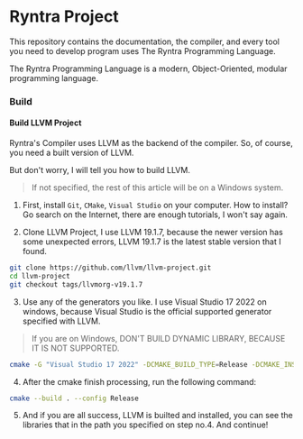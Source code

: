 # Ryntra Project

This repository contains the documentation, the compiler, and every tool you need to develop program uses
The Ryntra Programming Language.  

The Ryntra Programming Language is a modern, Object-Oriented, modular programming language.

### Build

#### Build LLVM Project

Ryntra's Compiler uses LLVM as the backend of the compiler. So, of course, you need a built version of LLVM.  

But don't worry, I will tell you how to build LLVM.

> If not specified, the rest of this article will be on a Windows system.

1. First, install `Git`, `CMake`, `Visual Studio` on your computer. How to install? Go search on the Internet, there are
enough tutorials, I won't say again.

2. Clone LLVM Project, I use LLVM 19.1.7, because the newer version has some unexpected errors, LLVM 19.1.7 is the latest
stable version that I found.

```Bash
git clone https://github.com/llvm/llvm-project.git
cd llvm-project
git checkout tags/llvmorg-v19.1.7
```

3. Use any of the generators you like. I use Visual Studio 17 2022 on windows, because Visual Studio is the official
supported generator specified with LLVM.

> If you are on Windows, DON'T BUILD DYNAMIC LIBRARY, BECAUSE IT IS NOT SUPPORTED.

```Bash
cmake -G "Visual Studio 17 2022" -DCMAKE_BUILD_TYPE=Release -DCMAKE_INSTALL_PREFIX=<Prefix> -DLLVM_ENABLE_PROJECTS="llvm" -DLLVM_TARGETS_TO_BUILD="X86"
```

4. After the cmake finish processing, run the following command:

```Bash
cmake --build . --config Release
```

5. And if you are all success, LLVM is builted and installed, you can see the libraries that in the path you specified
on step no.4. And continue!